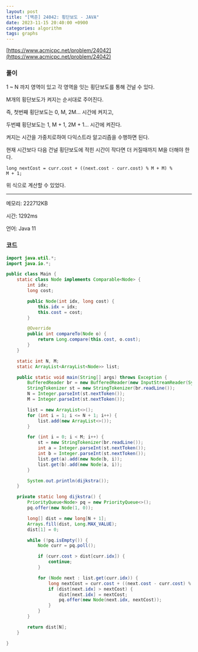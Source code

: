 ```yaml
---
layout: post
title: "[백준] 24042: 횡단보도 - JAVA"
date: 2023-11-15 20:40:00 +0900
categories: algorithm
tags: graphs
---
```


[https://www.acmicpc.net/problem/24042](https://www.acmicpc.net/problem/24042)

### 풀이

1 ~ N 까지 영역이 있고 각 영역을 잇는 횡단보도를 통해 건널 수 있다.

M개의 횡단보도가 켜지는 순서대로 주어진다.

즉, 첫번째 횡단보도는 0, M, 2M... 시간에 켜지고,

두번쨰 횡단보도는 1, M + 1, 2M + 1... 시간에 켜진다.

켜지는 시간을 가중치로하여 다익스트라 알고리즘을 수행하면 된다.

현재 시간보다 다음 건널 횡단보도에 적힌 시간이 작다면 더 커질때까지 M을 더해야 한다.

<code>long nextCost = curr.cost + ((next.cost - curr.cost) % M + M) % M + 1;</code>

위 식으로 계산할 수 있었다.

---

메모리: 222712KB

시간: 1292ms

언어: Java 11

### 코드

```java
import java.util.*;
import java.io.*;

public class Main {
    static class Node implements Comparable<Node> {
        int idx;
        long cost;

        public Node(int idx, long cost) {
            this.idx = idx;
            this.cost = cost;
        }

        @Override
        public int compareTo(Node o) {
            return Long.compare(this.cost, o.cost);
        }
    }

    static int N, M;
    static ArrayList<ArrayList<Node>> list;

    public static void main(String[] args) throws Exception {
        BufferedReader br = new BufferedReader(new InputStreamReader(System.in));
        StringTokenizer st = new StringTokenizer(br.readLine());
        N = Integer.parseInt(st.nextToken());
        M = Integer.parseInt(st.nextToken());

        list = new ArrayList<>();
        for (int i = 1; i <= N + 1; i++) {
            list.add(new ArrayList<>());
        }

        for (int i = 0; i < M; i++) {
            st = new StringTokenizer(br.readLine());
            int a = Integer.parseInt(st.nextToken());
            int b = Integer.parseInt(st.nextToken());
            list.get(a).add(new Node(b, i));
            list.get(b).add(new Node(a, i));
        }

        System.out.println(dijkstra());
    }

    private static long dijkstra() {
        PriorityQueue<Node> pq = new PriorityQueue<>();
        pq.offer(new Node(1, 0));

        long[] dist = new long[N + 1];
        Arrays.fill(dist, Long.MAX_VALUE);
        dist[1] = 0;

        while (!pq.isEmpty()) {
            Node curr = pq.poll();

            if (curr.cost > dist[curr.idx]) {
                continue;
            }

            for (Node next : list.get(curr.idx)) {
                long nextCost = curr.cost + ((next.cost - curr.cost) % M + M) % M + 1;
                if (dist[next.idx] > nextCost) {
                    dist[next.idx] = nextCost;
                    pq.offer(new Node(next.idx, nextCost));
                }
            }
        }

        return dist[N];
    }

}
```
